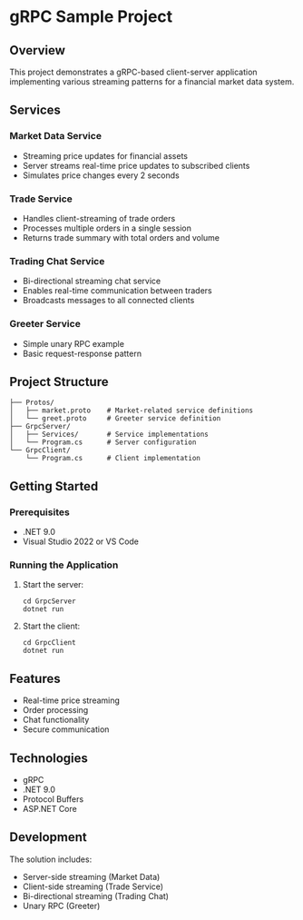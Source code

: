 # gRPC Sample Project

## Overview
This project demonstrates a gRPC-based client-server application implementing various streaming patterns for a financial market data system.

## Services

### Market Data Service
* Streaming price updates for financial assets
* Server streams real-time price updates to subscribed clients
* Simulates price changes every 2 seconds

### Trade Service
* Handles client-streaming of trade orders
* Processes multiple orders in a single session
* Returns trade summary with total orders and volume

### Trading Chat Service
* Bi-directional streaming chat service
* Enables real-time communication between traders
* Broadcasts messages to all connected clients

### Greeter Service
* Simple unary RPC example
* Basic request-response pattern

## Project Structure
```
├── Protos/
│   ├── market.proto    # Market-related service definitions
│   └── greet.proto     # Greeter service definition
├── GrpcServer/
│   ├── Services/       # Service implementations
│   └── Program.cs      # Server configuration
└── GrpcClient/
    └── Program.cs      # Client implementation
```

## Getting Started

### Prerequisites
* .NET 9.0
* Visual Studio 2022 or VS Code

### Running the Application
1. Start the server:
   ```
   cd GrpcServer
   dotnet run
   ```

2. Start the client:
   ```
   cd GrpcClient
   dotnet run
   ```

## Features
* Real-time price streaming
* Order processing
* Chat functionality
* Secure communication

## Technologies
* gRPC
* .NET 9.0
* Protocol Buffers
* ASP.NET Core

## Development
The solution includes:
* Server-side streaming (Market Data)
* Client-side streaming (Trade Service)
* Bi-directional streaming (Trading Chat)
* Unary RPC (Greeter) 